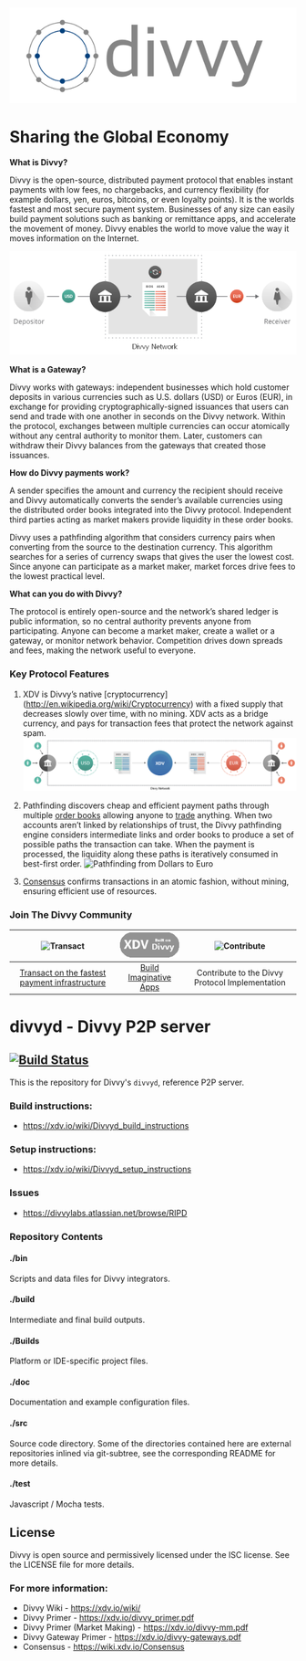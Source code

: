 ![Divvy](/images/divvy.png)

# Sharing the Global Economy

**What is Divvy?**

Divvy is the open-source, distributed payment protocol that enables instant
payments with low fees, no chargebacks, and currency flexibility (for example
dollars, yen, euros, bitcoins, or even loyalty points). It is the worlds fastest and most secure payment system.  Businesses of any size
can easily build payment solutions such as banking or remittance apps, and
accelerate the movement of money. Divvy enables the world to move value the
way it moves information on the Internet.

![Divvy Network](images/network.png)

**What is a Gateway?**

Divvy works with gateways: independent businesses which hold customer
deposits in various currencies such as U.S. dollars (USD) or Euros (EUR),
in exchange for providing cryptographically-signed issuances that users can
send and trade with one another in seconds on the Divvy network. Within the
protocol, exchanges between multiple currencies can occur atomically without
any central authority to monitor them. Later, customers can withdraw their
Divvy balances from the gateways that created those issuances.

**How do Divvy payments work?**

A sender specifies the amount and currency the recipient should receive and
Divvy automatically converts the sender’s available currencies using the
distributed order books integrated into the Divvy protocol. Independent third
parties acting as  market makers provide liquidity in these order books.

Divvy uses a pathfinding algorithm that considers currency pairs when
converting from the source to the destination currency. This algorithm searches
for a series of currency swaps that gives the user the lowest cost. Since
anyone can participate as a market maker, market forces drive fees to the
lowest practical level.

**What can you do with Divvy?**

The protocol is entirely open-source and the network’s shared ledger is public
information, so no central authority prevents anyone from participating. Anyone
can become a market maker, create a wallet or a gateway, or monitor network
behavior. Competition drives down spreads and fees, making the network useful
to everyone.


### Key Protocol Features
1. XDV is Divvy’s native [cryptocurrency]
(http://en.wikipedia.org/wiki/Cryptocurrency) with a fixed supply that
decreases slowly over time, with no mining. XDV acts as a bridge currency, and
pays for transaction fees that protect the network against spam.
![XDV as a bridge currency](/images/vehicle_currency.png)

2. Pathfinding discovers cheap and efficient payment paths through multiple
[order books](https://www.divvycharts.com) allowing anyone to [trade](https://www.divvytrade.com) anything. When two accounts aren’t linked by relationships of trust, the Divvy pathfinding engine considers intermediate links and order books to produce a set of possible paths the transaction can take. When the payment is processed, the liquidity along these paths is iteratively consumed in best-first order.
![Pathfinding from Dollars to Euro](/images/pathfinding.png)

3. [Consensus](https://www.youtube.com/watch?v=pj1QVb1vlC0) confirms
transactions in an atomic fashion, without mining, ensuring efficient use of
resources.

[transact]: https://xdv.io/files/divvy-FIs.pdf
[build]:    https://xdv.io/build/

[transact.png]:   /images/transact.png
[build.png]:      /images/build.png
[contribute.png]: /images/contribute.png

### Join The Divvy Community
|![Transact][transact.png]|![Build][build.png]|![Contribute][contribute.png]|
|:-----------------------:|:-----------------:|:---------------------------:|
|[Transact on the fastest payment infrastructure][transact]|[Build Imaginative Apps][build]|Contribute to the Divvy Protocol Implementation|

# divvyd - Divvy P2P server

## [![Build Status](https://travis-ci.org/xdv/divvyd.png?branch=master)](https://travis-ci.org/xdv/divvyd)

This is the repository for Divvy's `divvyd`, reference P2P server.

### Build instructions:
* https://xdv.io/wiki/Divvyd_build_instructions

### Setup instructions:
* https://xdv.io/wiki/Divvyd_setup_instructions

### Issues
* https://divvylabs.atlassian.net/browse/RIPD

### Repository Contents

#### ./bin
Scripts and data files for Divvy integrators.

#### ./build
Intermediate and final build outputs.

#### ./Builds
Platform or IDE-specific project files.

#### ./doc
Documentation and example configuration files.

#### ./src
Source code directory. Some of the directories contained here are
external repositories inlined via git-subtree, see the corresponding
README for more details.

#### ./test
Javascript / Mocha tests.

## License
Divvy is open source and permissively licensed under the ISC license. See the
LICENSE file for more details.

### For more information:
* Divvy Wiki - https://xdv.io/wiki/
* Divvy Primer - https://xdv.io/divvy_primer.pdf
* Divvy Primer (Market Making) - https://xdv.io/divvy-mm.pdf
* Divvy Gateway Primer - https://xdv.io/divvy-gateways.pdf  
* Consensus - https://wiki.xdv.io/Consensus


